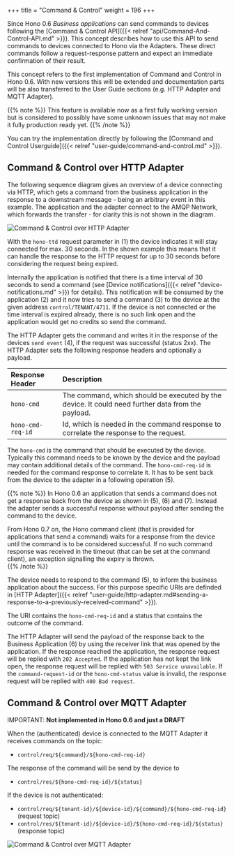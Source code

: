 +++
title = "Command & Control"
weight = 196
+++

Since Hono 0.6 *Business applications* can send commands to devices following the [Command & Control API]({{< relref "api/Command-And-Control-API.md" >}}). This concept describes how to use this API to send commands to devices connected to Hono via the Adapters. These direct commands follow a request-response pattern and expect an immediate confirmation of their result.  
 
<!--more-->

This concept refers to the first implementation of Command and Control in Hono 0.6. With new versions this will be extended and documentation parts will be also transferred to the User Guide sections (e.g. HTTP Adapter and MQTT Adapter).

{{% note %}}
This feature is available now as a first fully working version but is considered to possibly have some unknown issues that may not make it
fully production ready yet.
{{% /note %}}

You can try the implementation directly by following the [Command and Control Userguide]({{< relref "user-guide/command-and-control.md" >}}).


## Command & Control over HTTP Adapter

The following sequence diagram gives an overview of a device connecting via HTTP, which gets a command from the business application in the response to a downstream message - being an arbitrary event in this example. The application and the adapter connect to the AMQP Network, which forwards the transfer - for clarity this is not shown in the diagram. 
 
![Command & Control over HTTP Adapter](../command_control_concept_http.png) 

With the `hono-ttd` request parameter in (1) the device indicates it will stay connected for max. 30 seconds. In the shown example this means that it can handle the response to the HTTP request for up to 30 seconds before considering the request being expired. 

Internally the application is notified that there is a time interval of 30 seconds to send a command (see [Device notifications]({{< relref "device-notifications.md" >}}) for details).  This notification will be consumed by the application (2) and it now tries to send a command (3) to the device at the given address `control/TENANT/4711`.
If the device is not connected or the time interval is expired already, there is no such link open and the application would get no credits so send the command.

The HTTP Adapter gets the command and writes it in the response of the devices `send event` (4), if the request was successful (status 2xx). The HTTP Adapter sets the following response headers and optionally a payload.

| Response Header         | Description         |
| :---------------------  |  :----------------- |
| `hono-cmd`              | The command, which should be executed by the device. It could need further data from the payload. |
| `hono-cmd-req-id`       | Id, which is needed in the command response to correlate the response to the request.       |

 The `hono-cmd` is the command that should be executed by the device. Typically this command needs to be known by the device and the payload may contain additional details of the command. The `hono-cmd-req-id` is needed for the command response to correlate it. It has to be sent back from the device to the adapter in a following operation (5). 
 
{{% note %}}
In Hono 0.6 an application that sends a command does not get a response back from the device as shown in (5), (6) and (7). Instead the adapter sends a successful response without payload after sending the command to the device.

From Hono 0.7 on, the Hono command client (that is provided for applications that send a command) waits for a response from the
device until the command is to be considered successful. If no such command response was received in the timeout (that can be
set at the command client), an exception signalling the expiry is thrown.  
{{% /note %}}

The device needs to respond to the command (5), to inform the business application about the success. For this purpose 
specific URIs are definded in [HTTP Adapter]({{< relref "user-guide/http-adapter.md#sending-a-response-to-a-previously-received-command" >}}).

The URI contains the `hono-cmd-req-id` and a status that contains the outcome of the command.

The HTTP Adapter will send the payload of the response back to the Business Application (6) by using the receiver link
that was opened by the application. If the response reached the application, the response request will be replied with
`202 Accepted`. If the application has not kept the
link open, the response request will be replied with `503 Service unavailable`. 
If the `command-request-id` or the `hono-cmd-status` value is invalid, the response request will be 
replied with `400 Bad request`.

## Command & Control over MQTT Adapter

IMPORTANT: **Not implemented in Hono 0.6 and just a DRAFT**

When the (authenticated) device is connected to the MQTT Adapter it receives commands on the topic:  

* `control/req/${command}/${hono-cmd-req-id}`

The response of the command will be send by the device to 

* `control/res/${hono-cmd-req-id}/${status}`


If the device is not authenticated:

* `control/req/${tenant-id}/${device-id}/${command}/${hono-cmd-req-id}` (request topic)
* `control/res/${tenant-id}/${device-id}/${hono-cmd-req-id}/${status}` (response topic) 


![Command & Control over MQTT Adapter](../command_control_concept_mqtt.png) 
